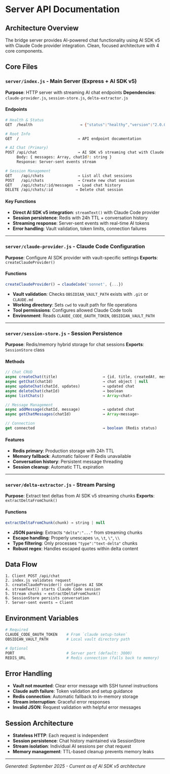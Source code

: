 # Server API Documentation

## Architecture Overview

The bridge server provides AI-powered chat functionality using AI SDK v5 with Claude Code provider integration. Clean, focused architecture with 4 core components.

## Core Files

### `server/index.js` - Main Server (Express + AI SDK v5)
**Purpose**: HTTP server with streaming AI chat endpoints
**Dependencies**: `claude-provider.js`, `session-store.js`, `delta-extractor.js`

#### Endpoints
```bash
# Health & Status
GET  /health                     → {"status":"healthy","version":"2.0.0","redis":boolean}

# Root Info
GET  /                          → API endpoint documentation

# AI Chat (Primary)
POST /api/chat                  → AI SDK v5 streaming chat with Claude Code
     Body: { messages: Array, chatId?: string }
     Response: Server-sent events stream

# Session Management
GET    /api/chats               → List all chat sessions
POST   /api/chats               → Create new chat session
GET    /api/chats/:id/messages  → Load chat history  
DELETE /api/chats/:id          → Delete chat session
```

#### Key Functions
- **Direct AI SDK v5 integration**: `streamText()` with Claude Code provider
- **Session persistence**: Redis with 24h TTL + conversation history
- **Streaming response**: Server-sent events with real-time AI tokens
- **Error handling**: Vault validation, token limits, connection failures

---

### `server/claude-provider.js` - Claude Code Configuration
**Purpose**: Configure AI SDK provider with vault-specific settings
**Exports**: `createClaudeProvider()`

#### Functions
```javascript
createClaudeProvider() → claudeCode('sonnet', {...})
```
- **Vault validation**: Checks `OBSIDIAN_VAULT_PATH` exists with `.git` or `CLAUDE.md`
- **Working directory**: Sets `cwd` to vault path for file operations
- **Tool permissions**: Configures allowed Claude Code tools
- **Environment**: Reads `CLAUDE_CODE_OAUTH_TOKEN`, `OBSIDIAN_VAULT_PATH`

---

### `server/session-store.js` - Session Persistence
**Purpose**: Redis/memory hybrid storage for chat sessions
**Exports**: `SessionStore` class

#### Methods
```javascript
// Chat CRUD
async createChat(title)                    → {id, title, createdAt, messages}
async getChat(chatId)                      → chat object | null
async updateChat(chatId, updates)          → updated chat
async deleteChat(chatId)                   → boolean
async listChats()                          → Array<chat>

// Message Management  
async addMessage(chatId, message)          → updated chat
async getChatMessages(chatId)              → Array<message>

// Connection
get connected                              → boolean (Redis status)
```

#### Features
- **Redis primary**: Production storage with 24h TTL
- **Memory fallback**: Automatic failover if Redis unavailable
- **Conversation history**: Persistent message threading
- **Session cleanup**: Automatic TTL expiration

---

### `server/delta-extractor.js` - Stream Parsing
**Purpose**: Extract text deltas from AI SDK v5 streaming chunks
**Exports**: `extractDeltaFromChunk()`

#### Functions
```javascript
extractDeltaFromChunk(chunk) → string | null
```
- **JSON parsing**: Extracts `"delta":"..."` from streaming chunks
- **Escape handling**: Properly unescapes `\n`, `\t`, `\"`, `\\`
- **Type filtering**: Only processes `"type":"text-delta"` chunks
- **Robust regex**: Handles escaped quotes within delta content

## Data Flow

```
1. Client POST /api/chat
2. index.js validates request
3. createClaudeProvider() configures AI SDK
4. streamText() starts Claude Code session  
5. Stream chunks → extractDeltaFromChunk()
6. SessionStore persists conversation
7. Server-sent events → Client
```

## Environment Variables

```bash
# Required
CLAUDE_CODE_OAUTH_TOKEN    # From `claude setup-token`
OBSIDIAN_VAULT_PATH        # Local vault directory path

# Optional
PORT                       # Server port (default: 3000)
REDIS_URL                  # Redis connection (falls back to memory)
```

## Error Handling

- **Vault not mounted**: Clear error message with SSH tunnel instructions
- **Claude auth failure**: Token validation and setup guidance  
- **Redis connection**: Automatic fallback to in-memory storage
- **Stream interruption**: Graceful error responses
- **Invalid JSON**: Request validation with helpful error messages

## Session Architecture

- **Stateless HTTP**: Each request is independent
- **Session persistence**: Chat history maintained via SessionStore
- **Stream isolation**: Individual AI sessions per chat request
- **Memory management**: TTL-based cleanup prevents memory leaks

---

*Generated: September 2025 - Current as of AI SDK v5 architecture*
